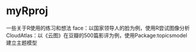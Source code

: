 myRproj
=======

一些关于R使用的练习和想法
   face：以国家领导人的脸为例，使用R尝试图像分析
   CloudAtlas：以《云图》在豆瓣的500篇影评为例，使用Package:topicsmodel建立主题模型 
